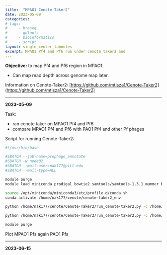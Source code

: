```yaml
---
title:  "MPAO1 Cenote-Taker2"
date: 2023-05-09
categories:
# tags:
#     - breseq
#     - gdtools
#     - bioinformatics
#     - script
layout: single_center_labnotes
excerpt: MPAO1 Pf4 and Pf6 run under cenote taker2 and 
---
```


<div class="notice--info">
  <b>Objective:</b> to map Pf4 and Pf6 region in MPAO1. 
  <ul>
    <li>Can map read depth across genome map later.</li>
  </ul>
</div>

Information on Cenote-Taker2: [https://github.com/mtisza1/Cenote-Taker2](https://github.com/mtisza1/Cenote-Taker2)

***
**2023-05-09**

Task:
- ran cenote taker on MPAO1 Pf4 and Pf6
- compare MPAO1 Pf4 and Pf6 with PAO1 Pf4 and other Pf phages

Script for running Cenote-Taker2:

```bash
#!/usr/bin/bash

#SBATCH --job-name=prophage_annotate
#SBATCH -w node02
#SBATCH --mail-user=nak177@pitt.edu
#SBATCH --mail-type=ALL

module purge
module load miniconda prodigal bowtie2 samtools/samtools-1.3.1 mummer bwa infernal bbtools tbl2asn spades

source /opt/miniconda/miniconda3/etc/profile.d/conda.sh
conda activate /home/nak177/cenote/cenote-taker2_env

python /home/nak177/cenote/Cenote-Taker2/run_cenote-taker2.py -c /home/nak177/ref_seq/MPAO1_Pf4.fna -r MPAO1_Pf4_DNA_ct -p False -am True -m 32 -t 32

python /home/nak177/cenote/Cenote-Taker2/run_cenote-taker2.py -c /home/nak177/ref_seq/MPAO1_Pf6.fna -r MPAO1_Pf6_DNA_ct -p False -am True -m 32 -t 32

module purge
```

Plot MPAO1 Pfs again PAO1 Pfs

***

**2023-06-15**

  